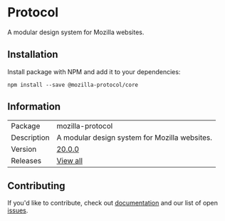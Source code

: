 # Protocol

A modular design system for Mozilla websites.

## Installation

Install package with NPM and add it to your dependencies:

`npm install --save @mozilla-protocol/core`

## Information

<table>
<tr>
<td>Package</td><td>mozilla-protocol</td>
</tr>
<tr>
<td>Description</td>
<td>A modular design system for Mozilla websites.</td>
</tr>
<tr>
<td>Version</td>
<td><a href="https://github.com/mozilla/protocol/blob/main/CHANGELOG.md">20.0.0</a></td>
</tr>
<tr>
<td>Releases</td>
<td><a href="https://github.com/mozilla/protocol/releases/">View all</a></td>
</tr>
</table>

## Contributing

If you'd like to contribute, check out [documentation](https://github.com/mozilla/protocol#readme) and our list of open [issues](https://github.com/mozilla/protocol/issues).
